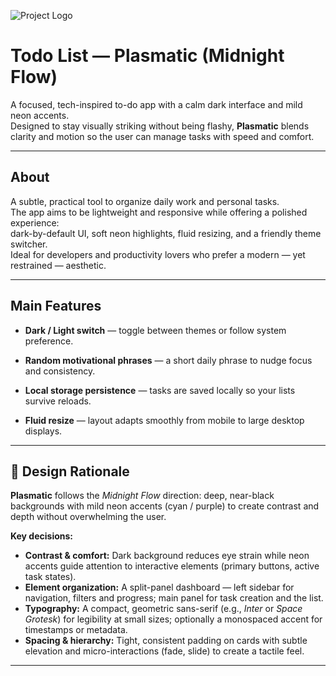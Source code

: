 ![Project Logo](./assets/logo.png)  
<!-- Replace ./assets/logo.png with your project logo or cover image -->

# Todo List — Plasmatic (Midnight Flow)

A focused, tech-inspired to-do app with a calm dark interface and mild neon accents.  
Designed to stay visually striking without being flashy, **Plasmatic** blends clarity and motion so the user can manage tasks with speed and comfort.

---

## About

A subtle, practical tool to organize daily work and personal tasks.  
The app aims to be lightweight and responsive while offering a polished experience:  
dark-by-default UI, soft neon highlights, fluid resizing, and a friendly theme switcher.  
Ideal for developers and productivity lovers who prefer a modern — yet restrained — aesthetic.

---

## Main Features

- **Dark / Light switch** — toggle between themes or follow system preference.  

- **Random motivational phrases** — a short daily phrase to nudge focus and consistency.  

- **Local storage persistence** — tasks are saved locally so your lists survive reloads.  

- **Fluid resize** — layout adapts smoothly from mobile to large desktop displays.

---

## 🎨 Design Rationale

**Plasmatic** follows the *Midnight Flow* direction: deep, near-black backgrounds with mild neon accents (cyan / purple) to create contrast and depth without overwhelming the user.

**Key decisions:**

- **Contrast & comfort:** Dark background reduces eye strain while neon accents guide attention to interactive elements (primary buttons, active task states).  
- **Element organization:** A split-panel dashboard — left sidebar for navigation, filters and progress; main panel for task creation and the list.  
- **Typography:** A compact, geometric sans-serif (e.g., *Inter* or *Space Grotesk*) for legibility at small sizes; optionally a monospaced accent for timestamps or metadata.  
- **Spacing & hierarchy:** Tight, consistent padding on cards with subtle elevation and micro-interactions (fade, slide) to create a tactile feel.

---
